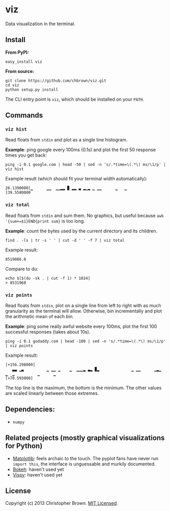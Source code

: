 # viz

Data visualization in the terminal.


## Install

**From PyPI:**

    easy_install viz

**From source:**

    git clone https://github.com/chbrown/viz.git
    cd viz
    python setup.py install

The CLI entry point is `viz`, which should be installed on your `PATH`.


## Commands

### `viz hist`

Read floats from `stdin` and plot as a single line histogram.

**Example**: ping google every 100ms (0.1s) and plot the first 50 response times you get back:

    ping -i 0.1 google.com | head -50 | sed -n 's/.*time=\(.*\) ms/\1/p' | viz hist

Example result (which should fit your terminal width automatically):

    26.1390000[▁      ▁▁  ▁▁▂▂ ▉ ▂▂ ▃ ▂▁▂ ▁ ▁▁      ▁   ▁                                    ]39.5580000


### `viz total`

Read floats from `stdin` and sum them.
No graphics, but useful because `awk '{sum+=$1}END{print sum}` is too long.

**Example**: count the bytes used by the current directory and its children.

    find . -ls | tr -s ' ' | cut -d ' ' -f 7 | viz total

Example result:

    8519086.0

Compare to du:

    echo $[$(du -sk . | cut -f 1) * 1024]
    > 8531968


### `viz points`

Read floats from `stdin`, plot on a single line from left to right with as much granularity as the terminal will allow. Otherwise, bin incrementally and plot the arithmetic mean of each bin.

**Example**: ping some really awful website every 100ms, plot the first 100 successful responses (takes about 10s).

    ping -i 0.1 godaddy.com | head -100 | sed -n 's/.*time=\(.*\) ms/\1/p' | viz points

Example result:

    [+156.298000]
       ▃▃ ▁▃          ▁ ▁▁ ▁    ▁  ▁▁▁▂ ▃▂ ▉▂              ▁ ▁▁      ▁▂▁       ▁  ▁          ▁      ▁
    [+70.593000]

The top line is the maximum, the bottom is the minimum. The other values are scaled linearly between those extremes.


## Dependencies:

* `numpy`


## Related projects (mostly graphical visualizations for Python)

* [Matplotlib](http://matplotlib.org/api/pyplot_api.html): feels archaic to the touch. The pyplot fans have never run `import this`, the interface is unguessable and murkily documented.
* [Bokeh](http://bokeh.pydata.org/quickstart.html): haven't used yet
* [Vispy](http://vispy.org/): haven't used yet


## License

Copyright (c) 2013 Christopher Brown. [MIT Licensed](https://chbrown.github.io/licenses/MIT/#2013).
